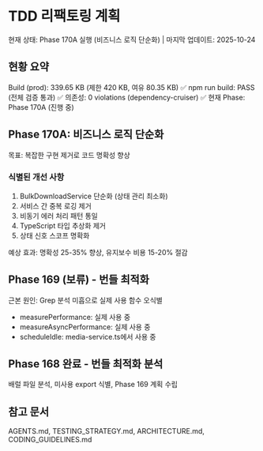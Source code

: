 # TDD 리팩토링 계획

현재 상태: Phase 170A 실행 (비즈니스 로직 단순화) | 마지막 업데이트: 2025-10-24

## 현황 요약

Build (prod): 339.65 KB (제한 420 KB, 여유 80.35 KB) ✅ npm run build: PASS
(전체 검증 통과) ✅ 의존성: 0 violations (dependency-cruiser) ✅ 현재 Phase:
Phase 170A (진행 중)

## Phase 170A: 비즈니스 로직 단순화

목표: 복잡한 구현 제거로 코드 명확성 향상

### 식별된 개선 사항

1. BulkDownloadService 단순화 (상태 관리 최소화)
2. 서비스 간 중복 로깅 제거
3. 비동기 에러 처리 패턴 통일
4. TypeScript 타입 추상화 제거
5. 상태 신호 스코프 명확화

예상 효과: 명확성 25-35% 향상, 유지보수 비용 15-20% 절감

## Phase 169 (보류) - 번들 최적화

근본 원인: Grep 분석 미흡으로 실제 사용 함수 오식별

- measurePerformance: 실제 사용 중
- measureAsyncPerformance: 실제 사용 중
- scheduleIdle: media-service.ts에서 사용 중

## Phase 168 완료 - 번들 최적화 분석

배럴 파일 분석, 미사용 export 식별, Phase 169 계획 수립

## 참고 문서

AGENTS.md, TESTING_STRATEGY.md, ARCHITECTURE.md, CODING_GUIDELINES.md
